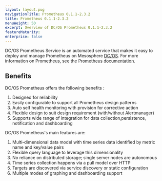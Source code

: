 ```yaml
---
layout: layout.pug
navigationTitle: Prometheus 0.1.1-2.3.2
title: Prometheus 0.1.1-2.3.2
menuWeight: 50
excerpt: Overview of DC/OS Prometheus 0.1.1-2.3.2
featureMaturity:
enterprise: false
---
```


DC/OS Prometheus Service is an automated service that makes it easy to deploy and manage Prometheus on Mesosphere [DC/OS](https://mesosphere.com/product/). For more information on Prometheus, see the [Prometheus documentation](https://prometheus.io/docs/introduction/overview/).

## Benefits
DC/OS Prometheus offers the following benefits :
1. Designed for reliability
2. Easily configurable to support all Prometheus design patterns
3. Auto self health monitoring with provision for corrective action
4. Flexible design to suit design requirement (with/without Alertmanager)
5. Supports wide range of integration for data collection,persistence, notification and dashboarding

DC/OS Prometheus's main features are:
1. Multi-dimensional data model with time series data identified by metric name and key/value pairs
2. Flexible query language to leverage this dimensionality
3. No reliance on distributed storage; single server nodes are autonomous
4. Time series collection happens via a pull model over HTTP
5. Targets are discovered via service discovery or static configuration
6. Multiple modes of graphing and dashboarding support
